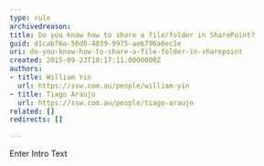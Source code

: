 ```yaml
---
type: rule
archivedreason: 
title: Do you know how to share a file/folder in SharePoint?
guid: d1cab76a-50d8-4039-9975-ae6796a6ec1e
uri: do-you-know-how-to-share-a-file-folder-in-sharepoint
created: 2015-09-23T18:17:11.0000000Z
authors:
- title: William Yin
  url: https://ssw.com.au/people/william-yin
- title: Tiago Araujo
  url: https://ssw.com.au/people/tiago-araujo
related: []
redirects: []

---
```



Enter Intro Text
<br><excerpt class='endintro'></excerpt><br>



